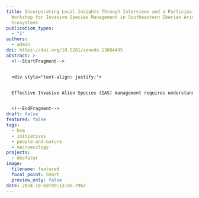 ```yaml
---
title: Incorporating Local Insights Through Interviews and a Participatory
  Workshop for Invasive Species Management in Southeastern Iberian Arid
  Ecosystems
publication_types:
  - "1"
authors:
  - admin
doi: https://doi.org/10.5281/zenodo.13884495
abstract: >-
  <!--StartFragment-->


  <div style="text-align: justify;">


  Effective Invasive Alien Species (IAS) management requires understanding ecological impacts and stake-holder perceptions, yet these are limited in arid and semiarid ecosystems. We tackled this using the Southeastern Iberian Peninsula as a study case. We conducted over 35 semi-structured interviews across the region and a participatory workshop in the Guadalfeo river watershed, gathering insights from diverse stakeholders including land managers, officials, and specialists. Through Framework Analysis we structured the interview data into thematic categories, reflecting stakeholders' concerns and priorities. This, along with species prioritization during the workshop, provides nuanced understanding of local management needs. Key species identified through interviews include Cenchrus setaseus, Cortaderia selloana, Nicotiana glauca and Ricinus communis, alongside invasive species such as Arundo donax and Ailanthus altissima. The latter two were also noted during the workshop for their marked socioeconomic and environmental impacts on local ecosystems and agriculture in the Guadalfeo watershed. The interviews underscored urgent challenges as prioritized non-chemical control, collaborative strategies, and greater legislative enforcement to address IAS spread effectively. During the workshop, stakeholders shared their direct experiences and perceptions reaching a consensus across common challenges. Specifically, they emphasized the importance of socio-ecological approaches in resource management and the need for a coordinated long-term plan across sectors for IAS management. Finally, 17 actions were identified to tackle the challenges. By leverag-ing local knowledge through interviews and participatory methods, the study enhances our understanding of the dynamics at play in invasive species management and underscores the necessity for strategies that are both scientifically informed and culturally attuned. This approach can potentially ensure that management interventions and IAS plans are responsive to local needs, facilitating more effective and sustainable outcomes.


  <!--EndFragment-->
draft: false
featured: false
tags:
  - hsm
  - initiatives
  - people-and-nature
  - macroecology
projects:
  - desfutur
image:
  filename: featured
  focal_point: Smart
  preview_only: false
date: 2024-10-03T09:13:05.796Z
---
```

